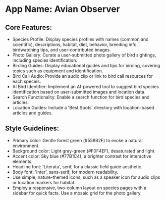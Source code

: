 # **App Name**: Avian Observer

## Core Features:

- Species Profile: Display species profiles with names (common and scientific), descriptions, habitat, diet, behavior, breeding info, birdwatching tips, and user-contributed images.
- Photo Gallery: Curate a user-submitted photo gallery of bird sightings, including species identification.
- Birding Guides: Display educational guides and tips for birding, covering topics such as equipment and identification.
- Bird Call Audio: Provide an audio clip or link to bird call resources for each species.
- AI Bird Identifier: Implement an AI-powered tool to suggest bird species identification based on user-submitted images and location data.
- Search Functionality: Enable a search function for bird species and articles.
- Location Guides: Include a 'Best Spots' directory with location-based articles and guides.

## Style Guidelines:

- Primary color: Gentle forest green (#558B2F) to evoke a natural environment.
- Background color: Light grey-green (#F0F4EF), desaturated and light.
- Accent color: Sky blue (#77B1C4), a brighter contrast for interactive elements.
- Headline font: 'Literata', serif, for a classic field guide aesthetic.
- Body font: 'Inter', sans-serif, for modern readability.
- Use simple, nature-themed icons, such as a speaker icon for audio clips or location markers for habitat.
- Employ a responsive, two-column layout on species pages with a sidebar for quick facts. Use a mosaic grid for the photo gallery.
